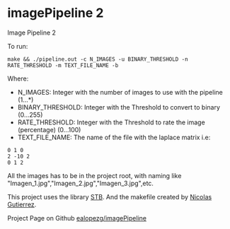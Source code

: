 # imagePipeline 2
Image Pipeline 2

To run:
```
make && ./pipeline.out -c N_IMAGES -u BINARY_THRESHOLD -n RATE_THRESHOLD -m TEXT_FILE_NAME -b
```
Where:
* N_IMAGES: Integer with the number of images to use with the pipeline (1...*)
* BINARY_THRESHOLD: Integer with the Threshold to convert to binary (0...255)
* RATE_THRESHOLD: Integer with the Threshold to rate the image (percentage) (0...100)
* TEXT_FILE_NAME: The name of the file with the laplace matrix i.e:
```
0 1 0 
2 -10 2
0 1 2
```

All the images has to be in the project root, with naming like "Imagen_1.jpg","Imagen_2.jpg","Imagen_3.jpg",etc.

This project uses the library [STB](https://github.com/nothings/stb). And the makefile created by [Nicolas Gutierrez](https://github.com/ngutierrezp/Makefile).


Project Page on Github [ealopezg/imagePipeline](https://github.com/ealopezg/imagePipeline)

